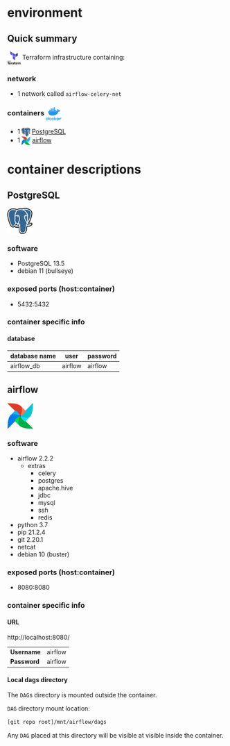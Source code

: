 # environment #

## Quick summary  

<img src="img/terraform.png" alt="Terraform" height="30" style="vertical-align: middle;"> Terraform infrastructure containing: 

### network

- 1 network called `airflow-celery-net`

### containers <img src="img/docker.png" alt="docker" height="30" style="vertical-align: middle;">

- 1 <img src="img/postgresql.png" alt="PostgreSQL" height="20" style="vertical-align: middle;"> [PostgreSQL](#postgresql)
- 1 <img src="img/airflow.png" alt="Apache Airflow" height="20" style="vertical-align: middle;"> [airflow](#airflow)


# container descriptions #

## PostgreSQL

<img src="img/postgresql.png" alt="PostgreSQL" height="60" style="vertical-align: middle;">

### software

- PostgreSQL 13.5
- debian 11 (bullseye)

### exposed ports (host:container)

- 5432:5432

### container specific info

#### database
| database name | user    | password |
|---------------|---------|----------|
| airflow_db    | airflow | airflow  |

## airflow

<img src="img/airflow.png" alt="Apache Airflow" height="60" style="vertical-align: middle;">

### software

- airflow 2.2.2
  - extras
    - celery
    - postgres
    - apache.hive
    - jdbc
    - mysql
    - ssh
    - redis
- python 3.7
- pip 21.2.4
- git 2.20.1
- netcat
- debian 10 (buster)

### exposed ports (host:container)

- 8080:8080

### container specific info

#### URL

http://localhost:8080/

|              |         |
|--------------|---------|
| **Username** | airflow |
| **Password** | airflow |

#### Local dags directory

The `DAG`s directory is mounted outside the container.  

`DAG` directory mount location:

```bash
[git repo root]/mnt/airflow/dags
```

Any `DAG` placed at this directory will be visible at visible inside the container.  


